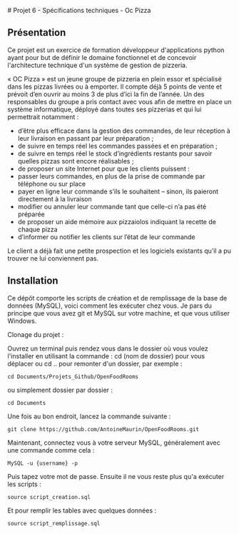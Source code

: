 ﻿﻿﻿﻿﻿﻿﻿# Projet 6 - Spécifications techniques - Oc Pizza## PrésentationCe projet est un exercice de formation développeur d'applications python ayant pour but de définir le domaine fonctionnel et de concevoir l'architecture technique d'un système de gestion de pizzeria.« OC Pizza » est un jeune groupe de pizzeria en plein essor et spécialisé dans les pizzas livrées ou à emporter. Il compte déjà 5 points de vente et prévoit d’en ouvrir au moins 3 de plus d’ici la fin de l’année. Un des responsables du groupe a pris contact avec vous afin de mettre en place un système informatique, déployé dans toutes ses pizzerias et qui lui permettrait notamment :- d’être plus efficace dans la gestion des commandes, de leur réception à leur livraison en passant par leur préparation ;- de suivre en temps réel les commandes passées et en préparation ;- de suivre en temps réel le stock d’ingrédients restants pour savoir quelles pizzas sont encore réalisables ;- de proposer un site Internet pour que les clients puissent :- passer leurs commandes, en plus de la prise de commande par téléphone ou sur place- payer en ligne leur commande s’ils le souhaitent – sinon, ils paieront directement à la livraison- modifier ou annuler leur commande tant que celle-ci n’a pas été préparée- de proposer un aide mémoire aux pizzaiolos indiquant la recette de chaque pizza- d’informer ou notifier les clients sur l’état de leur commandeLe client a déjà fait une petite prospection et les logiciels existants qu’il a pu trouver ne lui conviennent pas.## InstallationCe dépôt comporte les scripts de création et de remplissage de la base de données (MySQL), voici comment les exécuter chez vous. Je pars du principe que vous avez git et MySQL sur votre machine, et que vous utiliser Windows.Clonage du projet :Ouvrez un terminal puis rendez vous dans le dossier où vous voulez l'installer en utilisant la commande : cd (nom de dossier) pour vous déplacer ou cd .. pour remonter d'un dossier, par exemple : ```cd Documents/Projets_Github/OpenFoodRooms```ou simplement dossier par dossier :```cd Documents```Une fois au bon endroit, lancez la commande suivante :```git clone https://github.com/AntoineMaurin/OpenFoodRooms.git```Maintenant, connectez vous à votre serveur MySQL, généralement avec une commande comme cela :```MySQL -u {username} -p```Puis tapez votre mot de passe.Ensuite il ne vous reste plus qu'a exécuter les scripts :```source script_creation.sql```Et pour remplir les tables avec quelques données : ```source script_remplissage.sql```